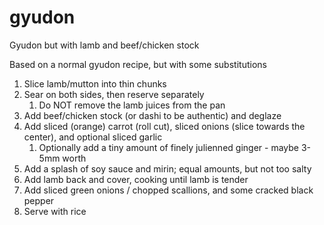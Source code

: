 # gyudon

Gyudon but with lamb and beef/chicken stock

Based on a normal gyudon recipe, but with some substitutions

1. Slice lamb/mutton into thin chunks
2. Sear on both sides, then reserve separately
    1. Do NOT remove the lamb juices from the pan
3. Add beef/chicken stock (or dashi to be authentic) and deglaze
4. Add sliced (orange) carrot (roll cut), sliced onions (slice towards the center), and optional sliced garlic
    1. Optionally add a tiny amount of finely julienned ginger - maybe 3-5mm worth
5. Add a splash of soy sauce and mirin; equal amounts, but not too salty
6. Add lamb back and cover, cooking until lamb is tender
7. Add sliced green onions / chopped scallions, and some cracked black pepper
8. Serve with rice
